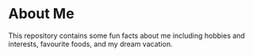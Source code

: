 # About Me

This repository contains some fun facts about me including hobbies and interests, favourite foods, and my dream vacation.
